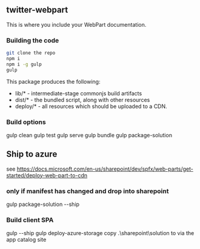 ## twitter-webpart

This is where you include your WebPart documentation.

### Building the code

```bash
git clone the repo
npm i
npm i -g gulp
gulp
```

This package produces the following:

* lib/* - intermediate-stage commonjs build artifacts
* dist/* - the bundled script, along with other resources
* deploy/* - all resources which should be uploaded to a CDN.

### Build options

gulp clean 
gulp test 
gulp serve
gulp bundle 
gulp package-solution 

## Ship to azure

see https://docs.microsoft.com/en-us/sharepoint/dev/spfx/web-parts/get-started/deploy-web-part-to-cdn 

### only if manifest has changed and drop into sharepoint
gulp package-solution --ship 

### Build client SPA
gulp --ship
gulp deploy-azure-storage
copy .\sharepoint\solution to via the app catalog site